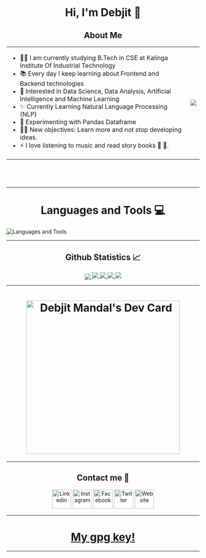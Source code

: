 <h1 align="center"> Hi, I'm Debjit 👋  </h1> 



<h2 align="center"> About Me </h2>

<table width="100%" height="350">
<tr>
<td>
<ul>
<li>👨‍💻 I am currently studying B.Tech in CSE at Kalinga Institute Of Industrial Technology</li>
<li>📚 Every day I keep learning about Frontend and Backend technologies</li>
<li>👯 Interested in Data Science, Data Analysis, Artificial Intelligence and Machine Learning</li>
<li>✨ Currently Learning Natural Language Processing (NLP)</li>
<li>🌱 Experimenting with Pandas Dataframe</li>
<li>💪🏼 New objectives: Learn more and not stop developing ideas.</li>
<li>⚡ I love listening to music and read story books 🎼 📖.</li>
</ul>
</td>
<td>
<img style="width: 100% height: 10%" src="https://media.giphy.com/media/gh0RRgkTXedvF0pDc0/giphy.gif">
</td>
</tr>
</table>

---





<h1 align="center"> Languages and Tools 💻</h1> 

<img align="center" src="https://skillicons.dev/icons?i=linux,vim,git,github,gitlab,bash,c,cpp,css,go,html,js,java,md,nodejs,php,py,rust,vscode,express,react,mongodb,mysql,discord" alt="Languages and Tools">
<br/>

---


  <h2 align="center"> Github Statistics 📈 </h2>
  
  <div align="center"> 
     <a href="">
      <img align="center" src="http://github-profile-summary-cards.vercel.app/api/cards/profile-details?username=debjit-mandal&theme=highcontrast" />
    </a>
    <a href="">
      <img src="http://github-profile-summary-cards.vercel.app/api/cards/repos-per-language?username=debjit-mandal&theme=highcontrast"/>
    </a>
      <a href="">
      <img src="http://github-profile-summary-cards.vercel.app/api/cards/most-commit-language?username=debjit-mandal&theme=highcontrast"/>
    </a>
      <a href="">
      <img src="https://streak-stats.demolab.com?user=debjit-mandal&theme=highcontrast&hide_border=true&card_width=340"/>
    </a>
      <a href="">
      <img src="http://github-profile-summary-cards.vercel.app/api/cards/productive-time?username=debjit-mandal&theme=highcontrast&utcOffset=8"/>
    </a>
</div
  
<br/>

---



[instagram]: https://www.instagram.com/iamdebjitmandal/
[linkedin]: https://www.linkedin.com/in/debjit-mandal-53676b22a/
[Facebook]: https://www.facebook.com/iamdebjitmandal
[Twitter]: https://twitter.com/iamdebjitmandal
[website]: https://debjit-dm.info
  
<h1 align="center">
  <a href="https://app.daily.dev/debjit-mandal"><img src="https://api.daily.dev/devcards/3b113bfd352341a596525aa5933abce4.png?r=ox9" width="400" alt="Debjit Mandal's Dev Card"/>
  </a>
  </h1>
  
 ---

<h2 align="center"> Contact me 📲 </h2>
<p align="center">
	<a href="https://linkedin.com/in/iamdebjitmandal"><img src="https://i.pinimg.com/originals/de/b4/6f/deb46f02a59e3b3a2aa58fac16290d63.gif" alt="Linkedin" width="50px"/></a>
	<a href="https://www.instagram.com/iamdebjitmandal"><img src="https://thumbs.gfycat.com/OrnateOrneryFoal-max-1mb.gif" alt="Instagram" width="50px"/></a>
	<a href="https://www.facebook.com/iamdebjitmandal"><img src="https://i.imgur.com/26xiPcn.gif" alt="Facebook" width="50px"/></a>
	<a href="https://www.twitter.com/iamdebjitmandal/"><img src="https://i.imgur.com/w42W6Bm.gif" alt="Twitter" width="50px"/></a>
	<a href="https://debjit-dm.info"><img src="https://i.imgur.com/jOPHjpU.gif" alt="Website" width="50px"/></a>
</p>


---
<h1 align="center">
  <a href="https://github.com/debjit-mandal/debjit-mandal/blob/main/debjit-mandalPubKey.gpg ">
  My gpg key!
  </a>
</h1>
  
---

  
